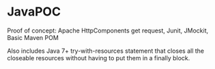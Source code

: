 # JavaPOC
Proof of concept: Apache HttpComponents get request, Junit, JMockit, Basic Maven POM

Also includes Java 7+ try-with-resources statement that closes all the closeable resources without having to put them in a finally block.
